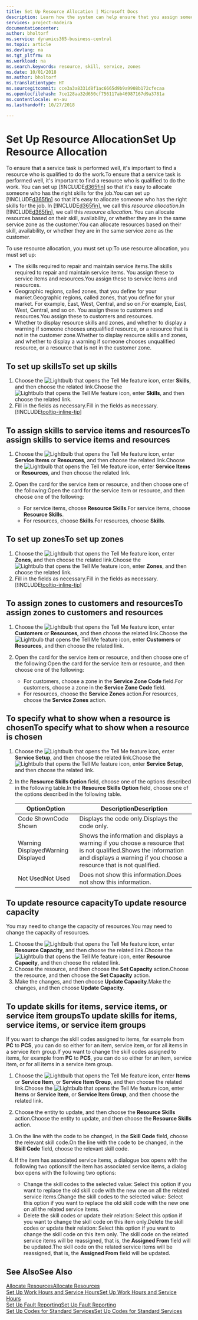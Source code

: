 ```yaml
---
title: Set Up Resource Allocation | Microsoft Docs
description: Learn how the system can help ensure that you assign someone who has the skills required to provide a service.
services: project-madeira
documentationcenter: 
author: bholtorf
ms.service: dynamics365-business-central
ms.topic: article
ms.devlang: na
ms.tgt_pltfrm: na
ms.workload: na
ms.search.keywords: resource, skill, service, zones
ms.date: 10/01/2018
ms.author: bholtorf
ms.translationtype: HT
ms.sourcegitcommit: cce3a3a8331d8f1ac6665d9b9a9908b172cfecaa
ms.openlocfilehash: 7ce128aa32d650cf756117ab46987167d9a3781a
ms.contentlocale: en-au
ms.lasthandoff: 10/27/2018

---
```


# <a name="set-up-resource-allocation"></a><span data-ttu-id="a462e-103">Set Up Resource Allocation</span><span class="sxs-lookup"><span data-stu-id="a462e-103">Set Up Resource Allocation</span></span>
<span data-ttu-id="a462e-104">To ensure that a service task is performed well, it's important to find a resource who is qualified to do the work.</span><span class="sxs-lookup"><span data-stu-id="a462e-104">To ensure that a service task is performed well, it's important to find a resource who is qualified to do the work.</span></span> <span data-ttu-id="a462e-105">You can set up [!INCLUDE[d365fin](includes/d365fin_md.md)] so that it's easy to allocate someone who has the right skills for the job.</span><span class="sxs-lookup"><span data-stu-id="a462e-105">You can set up [!INCLUDE[d365fin](includes/d365fin_md.md)] so that it's easy to allocate someone who has the right skills for the job.</span></span> <span data-ttu-id="a462e-106">In [!INCLUDE[d365fin](includes/d365fin_md.md)], we call this _resource allocation_.</span><span class="sxs-lookup"><span data-stu-id="a462e-106">In [!INCLUDE[d365fin](includes/d365fin_md.md)], we call this _resource allocation_.</span></span> <span data-ttu-id="a462e-107">You can allocate resources based on their skill, availability, or whether they are in the same service zone as the customer.</span><span class="sxs-lookup"><span data-stu-id="a462e-107">You can allocate resources based on their skill, availability, or whether they are in the same service zone as the customer.</span></span> 

<span data-ttu-id="a462e-108">To use resource allocation, you must set up:</span><span class="sxs-lookup"><span data-stu-id="a462e-108">To use resource allocation, you must set up:</span></span>  
  
* <span data-ttu-id="a462e-109">The skills required to repair and maintain service items.</span><span class="sxs-lookup"><span data-stu-id="a462e-109">The skills required to repair and maintain service items.</span></span> <span data-ttu-id="a462e-110">You assign these to service items and resources.</span><span class="sxs-lookup"><span data-stu-id="a462e-110">You assign these to service items and resources.</span></span>  
* <span data-ttu-id="a462e-111">Geographic regions, called zones, that you define for your market.</span><span class="sxs-lookup"><span data-stu-id="a462e-111">Geographic regions, called zones, that you define for your market.</span></span> <span data-ttu-id="a462e-112">For example, East, West, Central, and so on.</span><span class="sxs-lookup"><span data-stu-id="a462e-112">For example, East, West, Central, and so on.</span></span> <span data-ttu-id="a462e-113">You assign these to customers and resources.</span><span class="sxs-lookup"><span data-stu-id="a462e-113">You assign these to customers and resources.</span></span>  
* <span data-ttu-id="a462e-114">Whether to display resource skills and zones, and whether to display a warning if someone chooses unqualified resource, or a resource that is not in the customer zone.</span><span class="sxs-lookup"><span data-stu-id="a462e-114">Whether to display resource skills and zones, and whether to display a warning if someone chooses unqualified resource, or a resource that is not in the customer zone.</span></span>  

## <a name="to-set-up-skills"></a><span data-ttu-id="a462e-115">To set up skills</span><span class="sxs-lookup"><span data-stu-id="a462e-115">To set up skills</span></span>
1. <span data-ttu-id="a462e-116">Choose the ![Lightbulb that opens the Tell Me feature](media/ui-search/search_small.png "Tell me what you want to do") icon, enter **Skills**, and then choose the related link.</span><span class="sxs-lookup"><span data-stu-id="a462e-116">Choose the ![Lightbulb that opens the Tell Me feature](media/ui-search/search_small.png "Tell me what you want to do") icon, enter **Skills**, and then choose the related link.</span></span>  
2. <span data-ttu-id="a462e-117">Fill in the fields as necessary.</span><span class="sxs-lookup"><span data-stu-id="a462e-117">Fill in the fields as necessary.</span></span> [!INCLUDE[tooltip-inline-tip](includes/tooltip-inline-tip_md.md)]  

## <a name="to-assign-skills-to-service-items-and-resources"></a><span data-ttu-id="a462e-118">To assign skills to service items and resources</span><span class="sxs-lookup"><span data-stu-id="a462e-118">To assign skills to service items and resources</span></span>
1. <span data-ttu-id="a462e-119">Choose the ![Lightbulb that opens the Tell Me feature](media/ui-search/search_small.png "Tell me what you want to do") icon, enter **Service Items** or **Resources**, and then choose the related link.</span><span class="sxs-lookup"><span data-stu-id="a462e-119">Choose the ![Lightbulb that opens the Tell Me feature](media/ui-search/search_small.png "Tell me what you want to do") icon, enter **Service Items** or **Resources**, and then choose the related link.</span></span>  
2. <span data-ttu-id="a462e-120">Open the card for the service item or resource, and then choose one of the following:</span><span class="sxs-lookup"><span data-stu-id="a462e-120">Open the card for the service item or resource, and then choose one of the following:</span></span>  
  
    * <span data-ttu-id="a462e-121">For service items, choose **Resource Skills**.</span><span class="sxs-lookup"><span data-stu-id="a462e-121">For service items, choose **Resource Skills**.</span></span>  
    * <span data-ttu-id="a462e-122">For resources, choose **Skills**.</span><span class="sxs-lookup"><span data-stu-id="a462e-122">For resources, choose **Skills**.</span></span>  

## <a name="to-set-up-zones"></a><span data-ttu-id="a462e-123">To set up zones</span><span class="sxs-lookup"><span data-stu-id="a462e-123">To set up zones</span></span>
1. <span data-ttu-id="a462e-124">Choose the ![Lightbulb that opens the Tell Me feature](media/ui-search/search_small.png "Tell me what you want to do") icon, enter **Zones**, and then choose the related link.</span><span class="sxs-lookup"><span data-stu-id="a462e-124">Choose the ![Lightbulb that opens the Tell Me feature](media/ui-search/search_small.png "Tell me what you want to do") icon, enter **Zones**, and then choose the related link.</span></span>  
2. <span data-ttu-id="a462e-125">Fill in the fields as necessary.</span><span class="sxs-lookup"><span data-stu-id="a462e-125">Fill in the fields as necessary.</span></span> [!INCLUDE[tooltip-inline-tip](includes/tooltip-inline-tip_md.md)]  

## <a name="to-assign-zones-to-customers-and-resources"></a><span data-ttu-id="a462e-126">To assign zones to customers and resources</span><span class="sxs-lookup"><span data-stu-id="a462e-126">To assign zones to customers and resources</span></span> 
1. <span data-ttu-id="a462e-127">Choose the ![Lightbulb that opens the Tell Me feature](media/ui-search/search_small.png "Tell me what you want to do") icon, enter **Customers** or **Resources**, and then choose the related link.</span><span class="sxs-lookup"><span data-stu-id="a462e-127">Choose the ![Lightbulb that opens the Tell Me feature](media/ui-search/search_small.png "Tell me what you want to do") icon, enter **Customers** or **Resources**, and then choose the related link.</span></span>  
2. <span data-ttu-id="a462e-128">Open the card for the service item or resource, and then choose one of the following:</span><span class="sxs-lookup"><span data-stu-id="a462e-128">Open the card for the service item or resource, and then choose one of the following:</span></span>  
  
    * <span data-ttu-id="a462e-129">For customers, choose a zone in the **Service Zone Code** field.</span><span class="sxs-lookup"><span data-stu-id="a462e-129">For customers, choose a zone in the **Service Zone Code** field.</span></span>  
    * <span data-ttu-id="a462e-130">For resources, choose the **Service Zones** action.</span><span class="sxs-lookup"><span data-stu-id="a462e-130">For resources, choose the **Service Zones** action.</span></span>  

## <a name="to-specify-what-to-show-when-a-resource-is-chosen"></a><span data-ttu-id="a462e-131">To specify what to show when a resource is chosen</span><span class="sxs-lookup"><span data-stu-id="a462e-131">To specify what to show when a resource is chosen</span></span>
1. <span data-ttu-id="a462e-132">Choose the ![Lightbulb that opens the Tell Me feature](media/ui-search/search_small.png "Tell me what you want to do") icon, enter **Service Setup**, and then choose the related link.</span><span class="sxs-lookup"><span data-stu-id="a462e-132">Choose the ![Lightbulb that opens the Tell Me feature](media/ui-search/search_small.png "Tell me what you want to do") icon, enter **Service Setup**, and then choose the related link.</span></span> 
2. <span data-ttu-id="a462e-133">In the **Resource Skills Option** field, choose one of the options described in the following table.</span><span class="sxs-lookup"><span data-stu-id="a462e-133">In the **Resource Skills Option** field, choose one of the options described in the following table.</span></span>  
  
    |<span data-ttu-id="a462e-134">**Option**</span><span class="sxs-lookup"><span data-stu-id="a462e-134">**Option**</span></span>|<span data-ttu-id="a462e-135">**Description**</span><span class="sxs-lookup"><span data-stu-id="a462e-135">**Description**</span></span>|  
    |------------|-------------|  
    |<span data-ttu-id="a462e-136">Code Shown</span><span class="sxs-lookup"><span data-stu-id="a462e-136">Code Shown</span></span> | <span data-ttu-id="a462e-137">Displays the code only.</span><span class="sxs-lookup"><span data-stu-id="a462e-137">Displays the code only.</span></span>|  
    |<span data-ttu-id="a462e-138">Warning Displayed</span><span class="sxs-lookup"><span data-stu-id="a462e-138">Warning Displayed</span></span> | <span data-ttu-id="a462e-139">Shows the information and displays a warning if you choose a resource that is not qualified.</span><span class="sxs-lookup"><span data-stu-id="a462e-139">Shows the information and displays a warning if you choose a resource that is not qualified.</span></span>|  
    |<span data-ttu-id="a462e-140">Not Used</span><span class="sxs-lookup"><span data-stu-id="a462e-140">Not Used</span></span> | <span data-ttu-id="a462e-141">Does not show this information.</span><span class="sxs-lookup"><span data-stu-id="a462e-141">Does not show this information.</span></span>|  

## <a name="to-update-resource-capacity"></a><span data-ttu-id="a462e-142">To update resource capacity</span><span class="sxs-lookup"><span data-stu-id="a462e-142">To update resource capacity</span></span>  
<span data-ttu-id="a462e-143">You may need to change the capacity of resources.</span><span class="sxs-lookup"><span data-stu-id="a462e-143">You may need to change the capacity of resources.</span></span>  
  
1. <span data-ttu-id="a462e-144">Choose the ![Lightbulb that opens the Tell Me feature](media/ui-search/search_small.png "Tell me what you want to do") icon, enter **Resource Capacity**, and then choose the related link.</span><span class="sxs-lookup"><span data-stu-id="a462e-144">Choose the ![Lightbulb that opens the Tell Me feature](media/ui-search/search_small.png "Tell me what you want to do") icon, enter **Resource Capacity**, and then choose the related link.</span></span>  
2. <span data-ttu-id="a462e-145">Choose the resource, and then choose the **Set Capacity** action.</span><span class="sxs-lookup"><span data-stu-id="a462e-145">Choose the resource, and then choose the **Set Capacity** action.</span></span>  
3. <span data-ttu-id="a462e-146">Make the changes, and then choose **Update Capacity**.</span><span class="sxs-lookup"><span data-stu-id="a462e-146">Make the changes, and then choose **Update Capacity**.</span></span>  

## <a name="to-update-skills-for-items-service-items-or-service-item-groups"></a><span data-ttu-id="a462e-147">To update skills for items, service items, or service item groups</span><span class="sxs-lookup"><span data-stu-id="a462e-147">To update skills for items, service items, or service item groups</span></span>
<span data-ttu-id="a462e-148">If you want to change the skill codes assigned to items, for example from **PC** to **PCS**, you can do so either for an item, service item, or for all items in a service item group.</span><span class="sxs-lookup"><span data-stu-id="a462e-148">If you want to change the skill codes assigned to items, for example from **PC** to **PCS**, you can do so either for an item, service item, or for all items in a service item group.</span></span>  
  
1. <span data-ttu-id="a462e-149">Choose the ![Lightbulb that opens the Tell Me feature](media/ui-search/search_small.png "Tell me what you want to do") icon, enter **Items** or **Service Item**, or **Service Item Group**, and then choose the related link.</span><span class="sxs-lookup"><span data-stu-id="a462e-149">Choose the ![Lightbulb that opens the Tell Me feature](media/ui-search/search_small.png "Tell me what you want to do") icon, enter **Items** or **Service Item**, or **Service Item Group**, and then choose the related link.</span></span>  
2. <span data-ttu-id="a462e-150">Choose the entity to update, and then choose the **Resource Skills** action.</span><span class="sxs-lookup"><span data-stu-id="a462e-150">Choose the entity to update, and then choose the **Resource Skills** action.</span></span>  
3. <span data-ttu-id="a462e-151">On the line with the code to be changed, in the **Skill Code** field, choose the relevant skill code.</span><span class="sxs-lookup"><span data-stu-id="a462e-151">On the line with the code to be changed, in the **Skill Code** field, choose the relevant skill code.</span></span>  
4.  <span data-ttu-id="a462e-152">If the item has associated service items, a dialogue box opens with the following two options:</span><span class="sxs-lookup"><span data-stu-id="a462e-152">If the item has associated service items, a dialog box opens with the following two options:</span></span>  
  
    * <span data-ttu-id="a462e-153">Change the skill codes to the selected value: Select this option if you want to replace the old skill code with the new one on all the related service items.</span><span class="sxs-lookup"><span data-stu-id="a462e-153">Change the skill codes to the selected value: Select this option if you want to replace the old skill code with the new one on all the related service items.</span></span>  
    * <span data-ttu-id="a462e-154">Delete the skill codes or update their relation: Select this option if you want to change the skill code on this item only.</span><span class="sxs-lookup"><span data-stu-id="a462e-154">Delete the skill codes or update their relation: Select this option if you want to change the skill code on this item only.</span></span> <span data-ttu-id="a462e-155">The skill code on the related service items will be reassigned, that is, the **Assigned From** field will be updated.</span><span class="sxs-lookup"><span data-stu-id="a462e-155">The skill code on the related service items will be reassigned, that is, the **Assigned From** field will be updated.</span></span>  
  
## <a name="see-also"></a><span data-ttu-id="a462e-156">See Also</span><span class="sxs-lookup"><span data-stu-id="a462e-156">See Also</span></span>
[<span data-ttu-id="a462e-157">Allocate Resources</span><span class="sxs-lookup"><span data-stu-id="a462e-157">Allocate Resources</span></span>](service-how-to-allocate-resources.md)  
[<span data-ttu-id="a462e-158">Set Up Work Hours and Service Hours</span><span class="sxs-lookup"><span data-stu-id="a462e-158">Set Up Work Hours and Service Hours</span></span>](service-how-setup-work-service-hours.md)  
[<span data-ttu-id="a462e-159">Set Up Fault Reporting</span><span class="sxs-lookup"><span data-stu-id="a462e-159">Set Up Fault Reporting</span></span>](service-how-setup-fault-reporting.md)  
[<span data-ttu-id="a462e-160">Set Up Codes for Standard Services</span><span class="sxs-lookup"><span data-stu-id="a462e-160">Set Up Codes for Standard Services</span></span>](service-how-setup-service-coding.md)  
 


